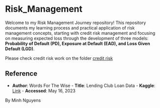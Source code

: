 # Risk_Management

Welcome to my Risk Management Journey repository! This repository documents my learning process and practical application of risk management concepts, starting with credit risk management and focusing on measuring expected loss through the development of three models: **Probability of Default (PD), Exposure at Default (EAD), and Loss Given Default (LGD)**.

Please check credit risk work on the folder [credit risk](https://github.com/minhN2000/Risk_Management/tree/main/credit%20risk)

## Reference
-  **Author**: Words For The Wise -  **Title**: Lending Club Loan Data -  **Kaggle**: [Link](https://www.kaggle.com/datasets/wordsforthewise/lending-club?datasetId=902&sortBy=voteCount&sort=votes) -  **Accessed**: May 16, 2023

By Minh Nguyens